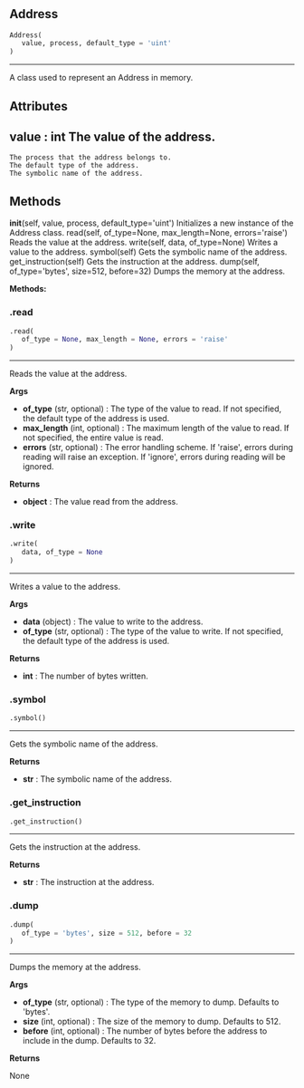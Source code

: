 #


## Address
```python 
Address(
   value, process, default_type = 'uint'
)
```


---
A class used to represent an Address in memory.

Attributes
----------
value : int
The value of the address.
---
    The process that the address belongs to.
    The default type of the address.
    The symbolic name of the address.

Methods
-------
__init__(self, value, process, default_type='uint')
    Initializes a new instance of the Address class.
read(self, of_type=None, max_length=None, errors='raise')
    Reads the value at the address.
write(self, data, of_type=None)
    Writes a value to the address.
symbol(self)
    Gets the symbolic name of the address.
get_instruction(self)
    Gets the instruction at the address.
dump(self, of_type='bytes', size=512, before=32)
    Dumps the memory at the address.


**Methods:**


### .read
```python
.read(
   of_type = None, max_length = None, errors = 'raise'
)
```

---
Reads the value at the address.


**Args**

* **of_type** (str, optional) : The type of the value to read. If not specified, the default type of the address is used.
* **max_length** (int, optional) : The maximum length of the value to read. If not specified, the entire value is read.
* **errors** (str, optional) : The error handling scheme. If 'raise', errors during reading will raise an exception. If 'ignore', errors during reading will be ignored.


**Returns**

* **object**  : The value read from the address.


### .write
```python
.write(
   data, of_type = None
)
```

---
Writes a value to the address.


**Args**

* **data** (object) : The value to write to the address.
* **of_type** (str, optional) : The type of the value to write. If not specified, the default type of the address is used.


**Returns**

* **int**  : The number of bytes written.


### .symbol
```python
.symbol()
```

---
Gets the symbolic name of the address.


**Returns**

* **str**  : The symbolic name of the address.


### .get_instruction
```python
.get_instruction()
```

---
Gets the instruction at the address.


**Returns**

* **str**  : The instruction at the address.


### .dump
```python
.dump(
   of_type = 'bytes', size = 512, before = 32
)
```

---
Dumps the memory at the address.


**Args**

* **of_type** (str, optional) : The type of the memory to dump. Defaults to 'bytes'.
* **size** (int, optional) : The size of the memory to dump. Defaults to 512.
* **before** (int, optional) : The number of bytes before the address to include in the dump. Defaults to 32.


**Returns**

None
